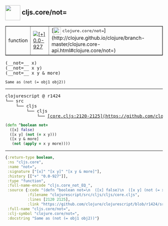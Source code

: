 ## <img width="48px" valign="middle" src="http://i.imgur.com/Hi20huC.png"> cljs.core/not=

 <table border="1">
<tr>
<td>function</td>
<td><a href="https://github.com/cljsinfo/api-refs/tree/0.0-927"><img valign="middle" alt="[+] 0.0-927" src="https://img.shields.io/badge/+-0.0--927-lightgrey.svg"></a> </td>
<td>
[<img height="24px" valign="middle" src="http://i.imgur.com/1GjPKvB.png"> <samp>clojure.core/not=</samp>](http://clojure.github.io/clojure/branch-master/clojure.core-api.html#clojure.core/not=)
</td>
</tr>
</table>

 <samp>
(__not=__ x)<br>
(__not=__ x y)<br>
(__not=__ x y & more)<br>
</samp>

```
Same as (not (= obj1 obj2))
```

---

 <pre>
clojurescript @ r1424
└── src
    └── cljs
        └── cljs
            └── <ins>[core.cljs:2120-2125](https://github.com/clojure/clojurescript/blob/r1424/src/cljs/cljs/core.cljs#L2120-L2125)</ins>
</pre>

```clj
(defn ^boolean not=
  ([x] false)
  ([x y] (not (= x y)))
  ([x y & more]
   (not (apply = x y more))))
```


---

```clj
{:return-type boolean,
 :ns "cljs.core",
 :name "not=",
 :signature ["[x]" "[x y]" "[x y & more]"],
 :history [["+" "0.0-927"]],
 :type "function",
 :full-name-encode "cljs.core_not_EQ_",
 :source {:code "(defn ^boolean not=\n  ([x] false)\n  ([x y] (not (= x y)))\n  ([x y & more]\n   (not (apply = x y more))))",
          :filename "clojurescript/src/cljs/cljs/core.cljs",
          :lines [2120 2125],
          :link "https://github.com/clojure/clojurescript/blob/r1424/src/cljs/cljs/core.cljs#L2120-L2125"},
 :full-name "cljs.core/not=",
 :clj-symbol "clojure.core/not=",
 :docstring "Same as (not (= obj1 obj2))"}

```
